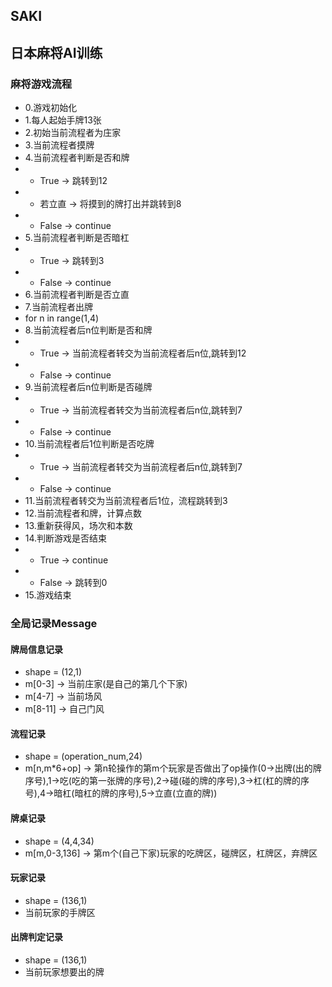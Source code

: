 ## SAKI

## 日本麻将AI训练

### 麻将游戏流程

- 0.游戏初始化
- 1.每人起始手牌13张
- 2.初始当前流程者为庄家
- 3.当前流程者摸牌
- 4.当前流程者判断是否和牌
- - True -> 跳转到12
- - 若立直 -> 将摸到的牌打出并跳转到8
- - False -> continue
- 5.当前流程者判断是否暗杠
- - True -> 跳转到3
- - False -> continue
- 6.当前流程者判断是否立直
- 7.当前流程者出牌
- for n in range(1,4)
- 8.当前流程者后n位判断是否和牌
- - True -> 当前流程者转交为当前流程者后n位,跳转到12
- - False -> continue
- 9.当前流程者后n位判断是否碰牌
- - True -> 当前流程者转交为当前流程者后n位,跳转到7
- - False -> continue
- 10.当前流程者后1位判断是否吃牌
- - True -> 当前流程者转交为当前流程者后n位,跳转到7
- - False -> continue
- 11.当前流程者转交为当前流程者后1位，流程跳转到3
- 12.当前流程者和牌，计算点数
- 13.重新获得风，场次和本数
- 14.判断游戏是否结束
- - True -> continue
- - False -> 跳转到0
- 15.游戏结束

### 全局记录Message

#### 牌局信息记录

- shape = (12,1)
- m[0-3] -> 当前庄家(是自己的第几个下家)
- m[4-7] -> 当前场风
- m[8-11] -> 自己门风

#### 流程记录

- shape = (operation_num,24)
- m[n,m*6+op] -> 第n轮操作的第m个玩家是否做出了op操作(0->出牌(出的牌序号),1->吃(吃的第一张牌的序号),2->碰(碰的牌的序号),3->杠(杠的牌的序号),4->暗杠(暗杠的牌的序号),5->立直(立直的牌))

#### 牌桌记录

- shape = (4,4,34)
- m[m,0-3,136] -> 第m个(自己下家)玩家的吃牌区，碰牌区，杠牌区，弃牌区

#### 玩家记录

- shape = (136,1)
- 当前玩家的手牌区

#### 出牌判定记录

- shape = (136,1)
- 当前玩家想要出的牌